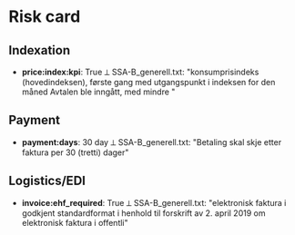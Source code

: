# Risk card

## Indexation

- **price:index:kpi**: True  ⟂ SSA-B_generell.txt: "konsumprisindeks (hovedindeksen), første gang med utgangspunkt i indeksen for den måned Avtalen ble inngått, med mindre "

## Payment

- **payment:days**: 30 day  ⟂ SSA-B_generell.txt: "Betaling skal skje etter faktura per 30 (tretti) dager"

## Logistics/EDI

- **invoice:ehf_required**: True  ⟂ SSA-B_generell.txt: "elektronisk faktura i godkjent standardformat i henhold til forskrift av 2. april 2019 om elektronisk faktura i offentli"
